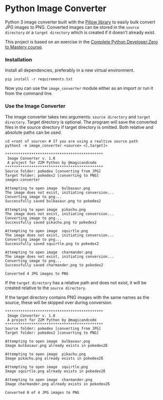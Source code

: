 # Python Image Converter
Python 3 image converter built with the [Pillow library](https://pillow.readthedocs.io/en/stable/) to easily bulk convert JPG images to PNG.
Converted images can be stored in the `source directory` or a `target directory` which is created if it doesn't already exist.

This project is based on an exercise in the [Complete Python Developer:Zero to Mastery course](https://www.udemy.com/course/complete-python-developer-zero-to-mastery/?referralCode=D505BF7D33948CF0CC48).

### Installation
Install all dependencies, preferably in a new virtual environment.
```
pip install -r requirements.txt
```
Now you can use the `image_converter` module either as an import or run it from the command line.

### Use the Image Converter
The image converter takes two arguments: `source directory` and `target directory`.
Target directory is optional. The program will save the converted files in the source directory if target directory is omitted.
Both relative and absolute paths can be used.

```
cd <root of source> # If you are using a realtive source path
python3 -m image_converter <source> <[,target]>
```
```
*********************************************
 Image Converter v. 1.0
 A project for Z2M Python by @magicandcode
*********************************************
Source folder: pokedex [converting from JPG]
Target folder: pokedex2 [converting to PNG]
images-converter

Attempting to open image  bulbasaur.png
The image does not exist, initiating conversion...
Converting image to png...
Successfully saved bulbasaur.png to pokedex2

Attempting to open image  pikachu.png
The image does not exist, initiating conversion...
Converting image to png...
Successfully saved pikachu.png to pokedex2

Attempting to open image  squirtle.png
The image does not exist, initiating conversion...
Converting image to png...
Successfully saved squirtle.png to pokedex2

Attempting to open image  charmander.png
The image does not exist, initiating conversion...
Converting image to png...
Successfully saved charmander.png to pokedex2

Converted 4 JPG images to PNG
```

If the `target directory` has a relative path and does not exist, it will be created relative to the `source directory`.

If the target directory contains PNG images with the same names as the source, these will be skipped over during conversion.
```
*********************************************
 Image Converter v. 1.0
 A project for Z2M Python by @magicandcode
*********************************************
Source folder: pokedex [converting from JPG]
Target folder: pokedex2 [converting to PNG]

Attempting to open image  bulbasaur.png
Image bulbasaur.png already exists in pokedex2ß

Attempting to open image  pikachu.png
Image pikachu.png already exists in pokedex2ß

Attempting to open image  squirtle.png
Image squirtle.png already exists in pokedex2ß

Attempting to open image  charmander.png
Image charmander.png already exists in pokedex2ß

Converted 0 of 4 JPG images to PNG
```
